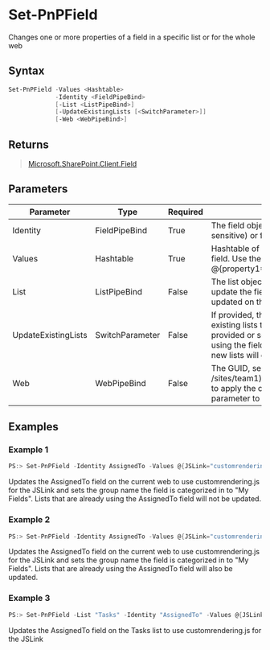 # Set-PnPField
Changes one or more properties of a field in a specific list or for the whole web
## Syntax
```powershell
Set-PnPField -Values <Hashtable>
             -Identity <FieldPipeBind>
             [-List <ListPipeBind>]
             [-UpdateExistingLists [<SwitchParameter>]]
             [-Web <WebPipeBind>]
```


## Returns
>[Microsoft.SharePoint.Client.Field](https://msdn.microsoft.com/en-us/library/microsoft.sharepoint.client.field.aspx)

## Parameters
Parameter|Type|Required|Description
---------|----|--------|-----------
|Identity|FieldPipeBind|True|The field object, internal field name (case sensitive) or field id to update|
|Values|Hashtable|True|Hashtable of properties to update on the field. Use the syntax @{property1="value";property2="value"}.|
|List|ListPipeBind|False|The list object, name or id where to update the field. If omited the field will be updated on the web.|
|UpdateExistingLists|SwitchParameter|False|If provided, the field will be updated on existing lists that use it as well. If not provided or set to $false, existing lists using the field will remain unchanged but new lists will get the updated field.|
|Web|WebPipeBind|False|The GUID, server relative url (i.e. /sites/team1) or web instance of the web to apply the command to. Omit this parameter to use the current web.|
## Examples

### Example 1
```powershell
PS:> Set-PnPField -Identity AssignedTo -Values @{JSLink="customrendering.js";Group="My fields"}
```
Updates the AssignedTo field on the current web to use customrendering.js for the JSLink and sets the group name the field is categorized in to "My Fields". Lists that are already using the AssignedTo field will not be updated.

### Example 2
```powershell
PS:> Set-PnPField -Identity AssignedTo -Values @{JSLink="customrendering.js";Group="My fields"} -UpdateExistingLists
```
Updates the AssignedTo field on the current web to use customrendering.js for the JSLink and sets the group name the field is categorized in to "My Fields". Lists that are already using the AssignedTo field will also be updated.

### Example 3
```powershell
PS:> Set-PnPField -List "Tasks" -Identity "AssignedTo" -Values @{JSLink="customrendering.js"}
```
Updates the AssignedTo field on the Tasks list to use customrendering.js for the JSLink

